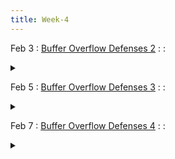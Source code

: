 ```yaml
---
title: Week-4
---
```





Feb 3
: [Buffer Overflow Defenses 2](https://purdue.brightspace.com/d2l/le/content/1216789/viewContent/18857314/View)
  : 
  : <details title="recommended readings" class="my"><summary><i class="icon fas fa-book-reader "></i></summary><span class="fs-2" markdown=1> Same as prev lecture: Read [ASLR](https://pax.grsecurity.net/docs/aslr.txt); [NOEXEC](https://pax.grsecurity.net/docs/noexec.txt).</span></details>

Feb 5
: [Buffer Overflow Defenses 3](https://purdue.brightspace.com/d2l/le/content/1216789/viewContent/18857314/View)
  : 
  : <details title="recommended readings" class="my"><summary><i class="icon fas fa-book-reader "></i></summary><span class="fs-2" markdown=1> Same as prev lecture: Read [ASLR](https://pax.grsecurity.net/docs/aslr.txt); [NOEXEC](https://pax.grsecurity.net/docs/noexec.txt).</span></details>

Feb 7
: [Buffer Overflow Defenses 4](https://purdue.brightspace.com/d2l/le/content/1216789/viewContent/18857314/View)
  : 
  : <details title="recommended readings" class="my"><summary><i class="icon fas fa-book-reader "></i></summary><span class="fs-2" markdown=1>  Read [Read: On the Effectiveness of Address-Space Randomization by Hovav Shacham et al](https://benpfaff.org/papers/asrandom.pdf) [ASLR](https://pax.grsecurity.net/docs/aslr.txt); [NOEXEC](https://pax.grsecurity.net/docs/noexec.txt).</span></details>
